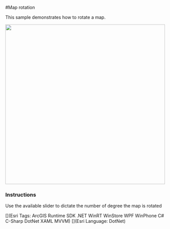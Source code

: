 #Map rotation

This sample demonstrates how to rotate a map.

<img src="MapRotation.jpg" width="500"/>

### Instructions

Use the available slider to dictate the number of degree the map is rotated

[](Esri Tags: ArcGIS Runtime SDK .NET WinRT WinStore WPF WinPhone C# C-Sharp DotNet XAML MVVM)
[](Esri Language: DotNet)
